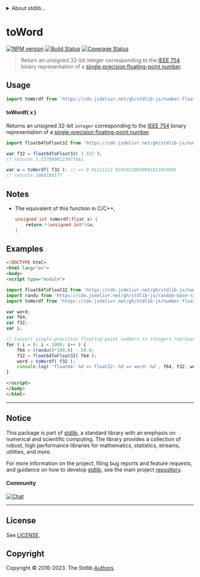 <!--

@license Apache-2.0

Copyright (c) 2018 The Stdlib Authors.

Licensed under the Apache License, Version 2.0 (the "License");
you may not use this file except in compliance with the License.
You may obtain a copy of the License at

   http://www.apache.org/licenses/LICENSE-2.0

Unless required by applicable law or agreed to in writing, software
distributed under the License is distributed on an "AS IS" BASIS,
WITHOUT WARRANTIES OR CONDITIONS OF ANY KIND, either express or implied.
See the License for the specific language governing permissions and
limitations under the License.

-->


<details>
  <summary>
    About stdlib...
  </summary>
  <p>We believe in a future in which the web is a preferred environment for numerical computation. To help realize this future, we've built stdlib. stdlib is a standard library, with an emphasis on numerical and scientific computation, written in JavaScript (and C) for execution in browsers and in Node.js.</p>
  <p>The library is fully decomposable, being architected in such a way that you can swap out and mix and match APIs and functionality to cater to your exact preferences and use cases.</p>
  <p>When you use stdlib, you can be absolutely certain that you are using the most thorough, rigorous, well-written, studied, documented, tested, measured, and high-quality code out there.</p>
  <p>To join us in bringing numerical computing to the web, get started by checking us out on <a href="https://github.com/stdlib-js/stdlib">GitHub</a>, and please consider <a href="https://opencollective.com/stdlib">financially supporting stdlib</a>. We greatly appreciate your continued support!</p>
</details>

# toWord

[![NPM version][npm-image]][npm-url] [![Build Status][test-image]][test-url] [![Coverage Status][coverage-image]][coverage-url] <!-- [![dependencies][dependencies-image]][dependencies-url] -->

> Return an unsigned 32-bit integer corresponding to the [IEEE 754][ieee754] binary representation of a [single-precision floating-point number][ieee754].



<section class="usage">

## Usage

```javascript
import toWordf from 'https://cdn.jsdelivr.net/gh/stdlib-js/number-float32-base-to-word@esm/index.mjs';
```

#### toWordf( x )

Returns an unsigned 32-bit `integer` corresponding to the [IEEE 754][ieee754] binary representation of a [single-precision floating-point number][ieee754].

```javascript
import float64ToFloat32 from 'https://cdn.jsdelivr.net/gh/stdlib-js/number-float64-base-to-float32@esm/index.mjs';

var f32 = float64ToFloat32( 1.337 );
// returns 1.3370000123977661

var w = toWordf( f32 ); // => 0 01111111 01010110010001011010001
// returns 1068180177
```

</section>

<!-- /.usage -->

<section class="notes">

## Notes

-   The equivalent of this function in C/C++,

    ```c
    unsigned int toWordf(float x) {
        return *(unsigned int*)&x;
    }
    ```

</section>

<!-- /.notes -->

<section class="examples">

## Examples

<!-- eslint no-undef: "error" -->

```html
<!DOCTYPE html>
<html lang="en">
<body>
<script type="module">

import float64ToFloat32 from 'https://cdn.jsdelivr.net/gh/stdlib-js/number-float64-base-to-float32@esm/index.mjs';
import randu from 'https://cdn.jsdelivr.net/gh/stdlib-js/random-base-randu@esm/index.mjs';
import toWordf from 'https://cdn.jsdelivr.net/gh/stdlib-js/number-float32-base-to-word@esm/index.mjs';

var word;
var f64;
var f32;
var i;

// Convert single-precision floating-point numbers to integers representing the binary literal...
for ( i = 0; i < 1000; i++ ) {
    f64 = (randu()*100.0) - 50.0;
    f32 = float64ToFloat32( f64 );
    word = toWordf( f32 );
    console.log( 'float64: %d => float32: %d => word: %d', f64, f32, word );
}

</script>
</body>
</html>
```

</section>

<!-- /.examples -->

<!-- C interface documentation. -->



<!-- Section for related `stdlib` packages. Do not manually edit this section, as it is automatically populated. -->

<section class="related">

</section>

<!-- /.related -->

<!-- Section for all links. Make sure to keep an empty line after the `section` element and another before the `/section` close. -->


<section class="main-repo" >

* * *

## Notice

This package is part of [stdlib][stdlib], a standard library with an emphasis on numerical and scientific computing. The library provides a collection of robust, high performance libraries for mathematics, statistics, streams, utilities, and more.

For more information on the project, filing bug reports and feature requests, and guidance on how to develop [stdlib][stdlib], see the main project [repository][stdlib].

#### Community

[![Chat][chat-image]][chat-url]

---

## License

See [LICENSE][stdlib-license].


## Copyright

Copyright &copy; 2016-2023. The Stdlib [Authors][stdlib-authors].

</section>

<!-- /.stdlib -->

<!-- Section for all links. Make sure to keep an empty line after the `section` element and another before the `/section` close. -->

<section class="links">

[npm-image]: http://img.shields.io/npm/v/@stdlib/number-float32-base-to-word.svg
[npm-url]: https://npmjs.org/package/@stdlib/number-float32-base-to-word

[test-image]: https://github.com/stdlib-js/number-float32-base-to-word/actions/workflows/test.yml/badge.svg?branch=v0.1.1
[test-url]: https://github.com/stdlib-js/number-float32-base-to-word/actions/workflows/test.yml?query=branch:v0.1.1

[coverage-image]: https://img.shields.io/codecov/c/github/stdlib-js/number-float32-base-to-word/main.svg
[coverage-url]: https://codecov.io/github/stdlib-js/number-float32-base-to-word?branch=main

<!--

[dependencies-image]: https://img.shields.io/david/stdlib-js/number-float32-base-to-word.svg
[dependencies-url]: https://david-dm.org/stdlib-js/number-float32-base-to-word/main

-->

[chat-image]: https://img.shields.io/gitter/room/stdlib-js/stdlib.svg
[chat-url]: https://app.gitter.im/#/room/#stdlib-js_stdlib:gitter.im

[stdlib]: https://github.com/stdlib-js/stdlib

[stdlib-authors]: https://github.com/stdlib-js/stdlib/graphs/contributors

[umd]: https://github.com/umdjs/umd
[es-module]: https://developer.mozilla.org/en-US/docs/Web/JavaScript/Guide/Modules

[deno-url]: https://github.com/stdlib-js/number-float32-base-to-word/tree/deno
[umd-url]: https://github.com/stdlib-js/number-float32-base-to-word/tree/umd
[esm-url]: https://github.com/stdlib-js/number-float32-base-to-word/tree/esm
[branches-url]: https://github.com/stdlib-js/number-float32-base-to-word/blob/main/branches.md

[stdlib-license]: https://raw.githubusercontent.com/stdlib-js/number-float32-base-to-word/main/LICENSE

[ieee754]: https://en.wikipedia.org/wiki/IEEE_754-1985

</section>

<!-- /.links -->
